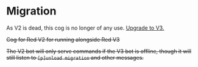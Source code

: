 # Migration
As V2 is dead, this cog is no longer of any use. [Upgrade to V3.](https://docs.discord.red/en/stable/)

~~Cog for Red V2 for running alongside Red V3~~

~~The V2 bot will only serve commands if the V3 bot is offline, though it will still listen to `[p]unload migration` and other messages.~~
